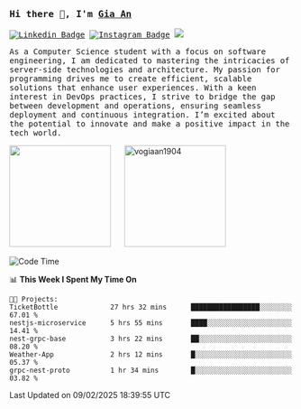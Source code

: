 ### <samp>Hi there 👋, I'm <a href="https://www.linkedin.com/in/vogiaan1904/" target="_blank">Gia An</a></samp>

<samp> [![Linkedin Badge](https://img.shields.io/badge/-LinkedIn-0e76a8?style=flat-square&logo=Linkedin&logoColor=white)](https://linkedin.com/in/vogiaan1904)
[![Instagram Badge](https://img.shields.io/badge/-Instagram-e4405f?style=flat-square&logo=Instagram&logoColor=white)](https://instagram.com/_.ja.ann_/) ![](https://komarev.com/ghpvc/?username=vogiaan1904&style=flat-square&base=100)</samp> 

<samp>As a Computer Science student with a focus on software engineering, I am dedicated to mastering the intricacies of server-side technologies and architecture. My passion for programming drives me to create efficient, scalable solutions that enhance user experiences. With a keen interest in DevOps practices, I strive to bridge the gap between development and operations, ensuring seamless deployment and continuous integration. I’m excited about the potential to innovate and make a positive impact in the tech world.</samp>



<div>
  <img height="180em" src="https://github-readme-stats.vercel.app/api/top-langs/?username=vogiaan1904&show_icons=true&hide_border=true&layout=compact&langs_count=10&theme=transparent&include_orgs=true"/>
  &nbsp;&nbsp;&nbsp;&nbsp;
  <img height="180em" src="https://github-readme-stats.vercel.app/api?username=vogiaan1904&show_icons=true&hide_border=true&&count_private=true&include_all_commits=true&theme=transparent&locale=en" alt="vogiaan1904" />
</div>






<!--START_SECTION:waka-->
![Code Time](http://img.shields.io/badge/Code%20Time-378%20hrs%2011%20mins-blue)

📊 **This Week I Spent My Time On** 

```text
🐱‍💻 Projects: 
TicketBottle             27 hrs 32 mins      █████████████████░░░░░░░░   67.01 % 
nestjs-microservice      5 hrs 55 mins       ████░░░░░░░░░░░░░░░░░░░░░   14.41 % 
nest-grpc-base           3 hrs 22 mins       ██░░░░░░░░░░░░░░░░░░░░░░░   08.20 % 
Weather-App              2 hrs 12 mins       █░░░░░░░░░░░░░░░░░░░░░░░░   05.37 % 
grpc-nest-proto          1 hr 34 mins        █░░░░░░░░░░░░░░░░░░░░░░░░   03.82 % 
```


 Last Updated on 09/02/2025 18:39:55 UTC
<!--END_SECTION:waka-->
